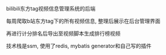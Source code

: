 bilibili东方tag视频信息管理系统的后端

每周爬取b站东方tag下的所有视频信息, 整理后展示在后台管理界面

再进行计分排名后导出至视频脚本生成排行榜视频

技术栈是ssm, 使用了redis, mybatis generator和自己写的插件

